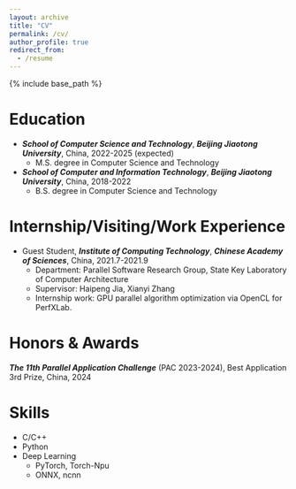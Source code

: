 ```yaml
---
layout: archive
title: "CV"
permalink: /cv/
author_profile: true
redirect_from:
  - /resume
---
```


{% include base_path %}

Education
======
* ***School of Computer Science and Technology***, ***Beijing Jiaotong University***, China, 2022-2025 (expected)
  * M.S. degree in Computer Science and Technology
* ***School of Computer and Information Technology***, ***Beijing Jiaotong University***, China, 2018-2022
  * B.S. degree in Computer Science and Technology
<!-- * Ph.D in Version Control Theory, GitHub University, 2018 (expected) -->

Internship/Visiting/Work Experience
======
* Guest Student, ***Institute of Computing Technology***, ***Chinese Academy of Sciences***, China, 2021.7-2021.9
  * Department: Parallel Software Research Group, State Key Laboratory of Computer Architecture
  * Supervisor: Haipeng Jia, Xianyi Zhang
  * Internship work: GPU parallel algorithm optimization via OpenCL for PerfXLab.

Honors & Awards
======
***The 11th Parallel Application Challenge*** (PAC 2023-2024), Best Application 3rd Prize, China, 2024

Skills
======
* C/C++
* Python
* Deep Learning
  * PyTorch, Torch-Npu
  * ONNX, ncnn

<!--
Publications
======
  <ul>{% for post in site.publications %}
    {% include archive-single-cv.html %}
  {% endfor %}</ul>
  -->

